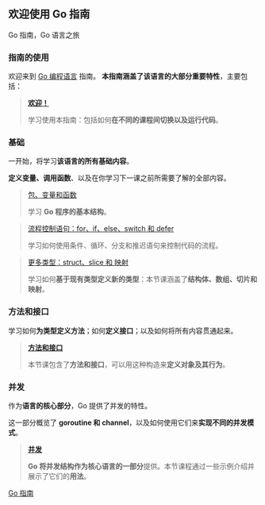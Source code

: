 
## 欢迎使用 Go 指南
Go 指南，Go 语言之旅


### 指南的使用
欢迎来到 [Go 编程语言](https://go-zh.org/) 指南。
**本指南涵盖了该语言的大部分重要特性**，主要包括：

> **[欢迎！](https://tour.go-zh.org/welcome)**
>
> 学习使用本指南：包括如何**在不同的课程间切换以及运行代码**。


### 基础
一开始，将学习**该语言的所有基础内容**。

**定义变量、调用函数**、以及在你学习下一课之前所需要了解的全部内容。

> [包、变量和函数](https://tour.go-zh.org/basics)
>
> 学习 **Go 程序的基本结构**。

> [流程控制语句：for、if、else、switch 和 defer](https://tour.go-zh.org/flowcontrol)
>
> 学习如何使用条件、循环、分支和推迟语句来控制代码的流程。

> [更多类型：struct、slice 和 映射](https://tour.go-zh.org/moretypes)
>
> 学习如何**基于现有类型定义新的类型**：本节课涵盖了**结构体、数组、切片和映射**。


### 方法和接口
学习如何**为类型定义方法**；如何**定义接口**；以及如何将所有内容贯通起来。

> **[方法和接口](https://tour.go-zh.org/methods)**
>
> 本节课包含了**方法和接口**，可以用这种构造来**定义对象及其行为**。


### 并发
作为**语言的核心部分**，Go 提供了并发的特性。

这一部分概览了 **goroutine 和 channel**，以及如何使用它们来**实现不同的并发模式**。

> **[并发](https://tour.go-zh.org/concurrency)**
>
> **Go 将并发结构作为核心语言的一部分**提供。本节课程通过一些示例介绍并展示了它们的**用法**。


[Go 指南](https://tour.go-zh.org/list)

